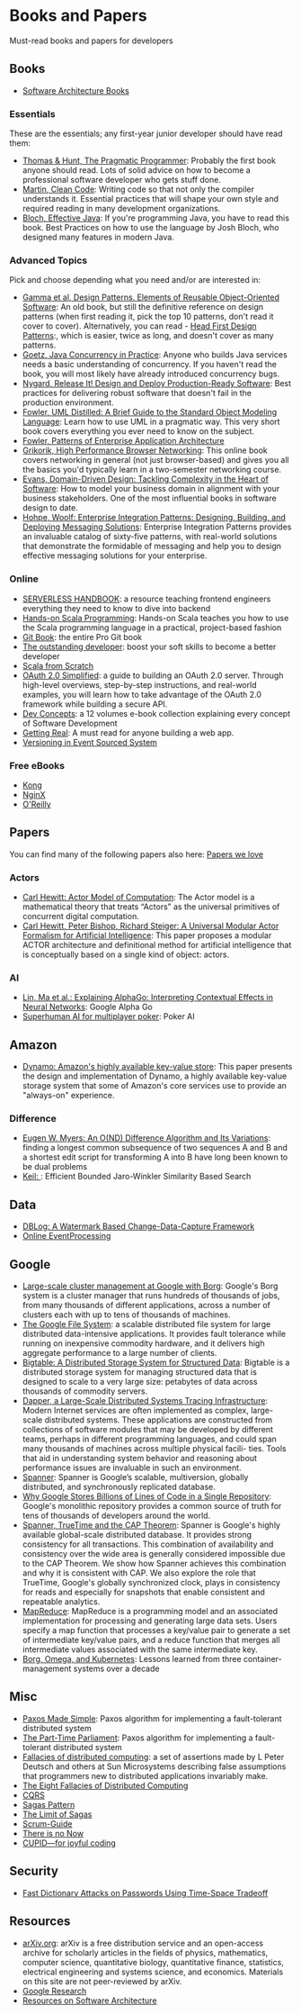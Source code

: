 # Books and Papers
Must-read books and papers for developers

## Books

- [Software Architecture Books](https://github.com/mhadidg/software-architecture-books#system-architecture)

### Essentials
These are the essentials; any first-year junior developer should have read them:

- [Thomas & Hunt, The Pragmatic Programmer](https://www.amazon.de/Pragmatic-Programmer-journey-mastery-Anniversary/dp/0135957052/):
Probably the first book anyone should read. Lots of solid advice on how to become a professional software developer who gets stuff done.
- [Martin, Clean Code](https://www.amazon.de/Robert-Martin/dp/):
Writing code so that not only the compiler understands it. Essential practices that will shape your own style and required reading in many development organizations.
- [Bloch, Effective Java](https://www.amazon.de/Effective-Java-Joshua-Bloch/dp/0134685997/):
If you're programming Java, you have to read this book. Best Practices on how to use the language by Josh Bloch, who designed many features in modern Java.

### Advanced Topics
Pick and choose depending what you need and/or are interested in:

- [Gamma et al, Design Patterns. Elements of Reusable Object-Oriented Software](https://www.amazon.de/Erich-Gamma/dp/0201633612/):
An old book, but still the definitive reference on design patterns (when first reading it, pick the top 10 patterns, don't read it cover to cover). Alternatively, you can read - [Head First Design Patterns]():, which is easier, twice as long, and doesn't cover as many patterns.
- [Goetz, Java Concurrency in Practice](https://www.amazon.de/Java-Concurrency-Practice-Brian-Goetz/dp/0321349601/):
Anyone who builds Java services needs a basic understanding of concurrency. If you haven't read the book, you will most likely have already introduced concurrency bugs.
- [Nygard, Release It! Design and Deploy Production-Ready Software](https://www.amazon.de/Release-Design-Deploy-Production-Ready-Software/dp/1680502395/):
Best practices for delivering robust software that doesn't fail in the production environment.
- [Fowler, UML Distilled: A Brief Guide to the Standard Object Modeling Language](https://www.amazon.de/UML-Distilled-Standard-Addison-wesley-Technology/dp/0321193687/):
Learn how to use UML in a pragmatic way. This very short book covers everything you ever need to know on the subject.
- [Fowler, Patterns of Enterprise Application Architecture](https://www.amazon.de/Martin-Fowler/dp/0321127420/)
- [Grikorik, High Performance Browser Networking](https://hpbn.co/):
This online book covers networking in general (not just browser-based) and gives you all the basics you'd typically learn in a two-semester networking course.
- [Evans, Domain-Driven Design: Tackling Complexity in the Heart of Software](https://www.amazon.de/Domain-Driven-Design-Tackling-Complexity-Software/dp/0321125215/):
How to model your business domain in alignment with your business stakeholders. One of the most influential books in software design to date.
- [Hohpe, Woolf: Enterprise Integration Patterns: Designing, Building, and Deploying Messaging Solutions](https://www.amazon.de/Enterprise-Integration-Patterns-Designing-Deploying/dp/0321200683): Enterprise Integration Patterns provides an invaluable catalog of sixty-five patterns, with real-world solutions that demonstrate the formidable of messaging and help you to design effective messaging solutions for your enterprise.

### Online

- [SERVERLESS HANDBOOK](https://serverlesshandbook.dev/): a resource teaching frontend engineers everything they need to know to dive into backend
- [Hands-on Scala Programming](https://www.handsonscala.com/): Hands-on Scala teaches you how to use the Scala programming language in a practical, project-based fashion
- [Git Book](https://git-scm.com/book/en/v2): the entire Pro Git book
- [The outstanding developer](https://theoutstanding.dev/): boost your soft skills to become a better developer
- [Scala from Scratch](https://leanpub.com/scala-from-scratch-exploration)
- [OAuth 2.0 Simplified](https://www.oauth.com/): a guide to building an OAuth 2.0 server. Through high-level overviews, step-by-step instructions, and real-world examples, you will learn how to take advantage of the OAuth 2.0 framework while building a secure API.
- [Dev Concepts](https://dev-concepts.dev/): a 12 volumes e-book collection explaining every concept of Software Development
- [Getting Real](https://basecamp.com/books/getting-real): A must read for anyone building a web app.
- [Versioning in Event Sourced System](https://leanpub.com/esversioning/read)

### Free eBooks

- [Kong](https://konghq.com/resources/)
- [NginX](https://www.nginx.com/resources/library/)
- [O'Reilly](https://www.oreilly.com/free/)


## Papers

You can find many of the following papers also here: [Papers we love](https://github.com/papers-we-love/papers-we-love)

### Actors

- [Carl Hewitt: Actor Model of Computation](https://arxiv.org/vc/arxiv/papers/1008/1008.1459v8.pdf): The Actor model is a mathematical theory that treats “Actors” as the universal primitives of concurrent digital computation.
- [Carl Hewitt, Peter Bishop, Richard Steiger: A Universal Modular Actor Formalism for Artificial Intelligence](http://citeseerx.ist.psu.edu/viewdoc/summary?doi=10.1.1.77.7898): This paper proposes a modular ACTOR architecture and definitional method for artificial intelligence that is conceptually based on a single kind of object: actors. 

### AI

- [Lin, Ma et al.: Explaining AlphaGo: Interpreting Contextual Effects in Neural Networks](https://arxiv.org/abs/1901.02184): Google Alpha Go
- [Superhuman AI for multiplayer poker](https://www.cs.cmu.edu/~noamb/papers/19-Science-Superhuman.pdf): Poker AI

## Amazon

- [Dynamo: Amazon's highly available key-value store](https://www.researchgate.net/publication/220910159_Dynamo_Amazon's_highly_available_key-value_store): This paper presents the design and implementation of Dynamo, a highly available key-value storage system that some of Amazon's core services use to provide an "always-on" experience.

### Difference 

- [Eugen W. Myers: An O(ND) Difference Algorithm and Its Variations](http://citeseerx.ist.psu.edu/viewdoc/summary?doi=10.1.1.4.6927): finding a longest common subsequence of two sequences A and B and a shortest edit script for transforming A into B have long been known to be dual problems
- [Keil: ](https://fusion.cs.uni-jena.de/fusion/wp-content/uploads/2018/12/btw2019-jmkeil-camera-ready.pdf): Efficient Bounded Jaro-Winkler Similarity Based Search

## Data

- [DBLog: A Watermark Based Change-Data-Capture Framework](https://arxiv.org/abs/2010.12597#:~:text=DBLog%20utilizes%20a%20watermark%20based,without%20stalling%20while%20processing%20selects.)
- [Online EventProcessing](https://martin.kleppmann.com/papers/olep-cacm.pdf)

## Google

- [Large-scale cluster management at Google with Borg](https://research.google/pubs/pub43438/): Google's Borg system is a cluster manager that runs hundreds of thousands of jobs, from many thousands of different applications, across a number of clusters each with up to tens of thousands of machines.
- [The Google File System](https://research.google/pubs/pub51/): a scalable distributed file system for large distributed data-intensive applications. It provides fault tolerance while running on inexpensive commodity hardware, and it delivers high aggregate performance to a large number of clients.
- [Bigtable: A Distributed Storage System for Structured Data](https://research.google/pubs/pub27898/): Bigtable is a distributed storage system for managing structured data that is designed to scale to a very large size: petabytes of data across thousands of commodity servers.
- [Dapper, a Large-Scale Distributed Systems Tracing Infrastructure](https://research.google/pubs/pub36356/): Modern Internet services are often implemented as complex, large-scale distributed systems. These applications are constructed from collections of software modules that may be developed by different teams, perhaps in different programming languages, and could span many thousands of machines across multiple physical facili- ties. Tools that aid in understanding system behavior and reasoning about performance issues are invaluable in such an environment.
- [Spanner](https://research.google/pubs/pub44915/): Spanner is Google’s scalable, multiversion, globally distributed, and synchronously replicated database. 
- [Why Google Stores Billions of Lines of Code in a Single Repository](https://research.google/pubs/pub45424/): Google's monolithic repository provides a common source of truth for tens of thousands of developers around the world.
- [Spanner, TrueTime and the CAP Theorem](https://research.google/pubs/pub45855/): Spanner is Google's highly available global-scale distributed database. It provides strong consistency for all transactions. This combination of availability and consistency over the wide area is generally considered impossible due to the CAP Theorem. We show how Spanner achieves this combination and why it is consistent with CAP. We also explore the role that TrueTime, Google's globally synchronized clock, plays in consistency for reads and especially for snapshots that enable consistent and repeatable analytics.
- [MapReduce](https://research.google/pubs/pub62/): MapReduce is a programming model and an associated implementation for processing and generating large data sets. Users specify a map function that processes a key/value pair to generate a set of intermediate key/value pairs, and a reduce function that merges all intermediate values associated with the same intermediate key. 
- [Borg, Omega, and Kubernetes](https://queue.acm.org/detail.cfm?id=2898444): Lessons learned from three container-management systems over a decade

## Misc

- [Paxos Made Simple](https://lamport.azurewebsites.net/pubs/paxos-simple.pdf): Paxos algorithm for implementing a fault-tolerant distributed system
- [The Part-Time Parliament](https://lamport.azurewebsites.net/pubs/lamport-paxos.pdf): Paxos algorithm for implementing a fault-tolerant distributed system
- [Fallacies of distributed computing](https://web.archive.org/web/20171107014323/http://blog.fogcreek.com/eight-fallacies-of-distributed-computing-tech-talk/): a set of assertions made by L Peter Deutsch and others at Sun Microsystems describing false assumptions that programmers new to distributed applications invariably make.
- [The Eight Fallacies of Distributed Computing](https://nighthacks.com/jag/res/Fallacies.html)
- [CQRS](https://cqrs.files.wordpress.com/2010/11/cqrs_documents.pdf)
- [Sagas Pattern](https://www.cs.cornell.edu/andru/cs711/2002fa/reading/sagas.pdf)
- [The Limit of Sagas](https://www.ufried.com/blog/limits_of_saga_pattern/)
- [Scrum-Guide](https://scrumguides.org/index.html)
- [There is no Now](https://queue.acm.org/detail.cfm?id=2745385)
- [CUPID—for joyful coding](https://dannorth.net/cupid-for-joyful-coding/)
 
## Security

- [Fast Dictionary Attacks on Passwords Using Time-Space Tradeoff](https://www.cs.utexas.edu/~shmat/shmat_ccs05pwd.pdf)

## Resources

- [arXiv.org](https://arxiv.org/): arXiv is a free distribution service and an open-access archive for scholarly articles in the fields of physics, mathematics, computer science, quantitative biology, quantitative finance, statistics, electrical engineering and systems science, and economics. Materials on this site are not peer-reviewed by arXiv.
- [Google Research](https://research.google/pubs/)
- [Resources on Software Architecture](https://github.com/domrost/software-architecture-resources)

